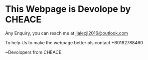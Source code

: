 # This Webpage is Devolope by CHEACE 

Any Enquiry, you can reach me at jialecjl2016@outlook.com 

To help Us to make the webpage better pls contact +60162788460 

~Devolopers from CHEACE 
